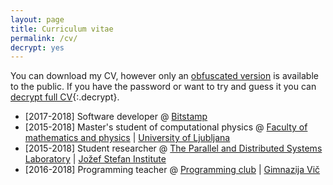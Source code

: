 ```yaml
---
layout: page
title: Curriculum vitae
permalink: /cv/
decrypt: yes
---
```


You can download my CV, however only an
[obfuscated version]({{"assets/docs/maks_kolman_redacted_cv.pdf"|relative_url}})
is available to the public. If you have the password or want to try and guess it you can
[decrypt full CV]({{"assets/docs/maks_kolman_full_cv.pdf.aes"|relative_url}}){:.decrypt}.

<!-- * [2018-$now] Software developer @ [Google search](https://www.google.com) \| [SRE](https://landing.google.com/sre/) -->
* [2017-2018] Software developer @ [Bitstamp](https://bitstamp.net)
* [2015-2018] Master's student of computational physics @ [Faculty of mathematics and physics](http://www.fmf.uni-lj.si) \| [University of Ljubljana](http://www.uni-lj.si)
* [2015-2018] Student researcher @ [The Parallel and Distributed Systems Laboratory](http://e6.ijs.si) \| [Jožef Stefan Institute](http://www.ijs.si)
* [2016-2018] Programming teacher @ [Programming club](http://prog.gimvic.org) \| [Gimnazija Vič](http://www.gimvic.org)
